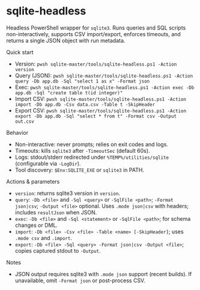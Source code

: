 sqlite-headless
===============

Headless PowerShell wrapper for `sqlite3`. Runs queries and SQL scripts non-interactively, supports CSV import/export, enforces timeouts, and returns a single JSON object with run metadata.

Quick start
- Version: `pwsh sqlite-master/tools/sqlite-headless.ps1 -Action version`
- Query (JSON): `pwsh sqlite-master/tools/sqlite-headless.ps1 -Action query -Db app.db -Sql "select 1 as x" -Format json`
- Exec: `pwsh sqlite-master/tools/sqlite-headless.ps1 -Action exec -Db app.db -Sql "create table t(id integer)"`
- Import CSV: `pwsh sqlite-master/tools/sqlite-headless.ps1 -Action import -Db app.db -Csv data.csv -Table t -SkipHeader`
- Export CSV: `pwsh sqlite-master/tools/sqlite-headless.ps1 -Action export -Db app.db -Sql "select * from t" -Format csv -Output out.csv`

Behavior
- Non-interactive: never prompts; relies on exit codes and logs.
- Timeouts: kills `sqlite3` after `-TimeoutSec` (default 60s).
- Logs: stdout/stderr redirected under `%TEMP%/utilities/sqlite` (configurable via `-LogDir`).
- Tool discovery: `$Env:SQLITE_EXE` or `sqlite3` in PATH.

Actions & parameters
- `version`: returns sqlite3 version in `version`.
- `query`: `-Db <file>` and `-Sql <query>` or `-SqlFile <path>`; `-Format json|csv`; `-Output <file>` optional. Uses `.mode json|csv` with headers; includes `resultJson` when JSON.
- `exec`: `-Db <file>` and `-Sql <statement>` or `-SqlFile <path>`; for schema changes or DML.
- `import`: `-Db <file> -Csv <file> -Table <name> [-SkipHeader]`; uses `.mode csv` and `.import`.
- `export`: `-Db <file> -Sql <query> -Format json|csv -Output <file>`; copies captured stdout to `-Output`.

Notes
- JSON output requires sqlite3 with `.mode json` support (recent builds). If unavailable, omit `-Format json` or post-process CSV.

